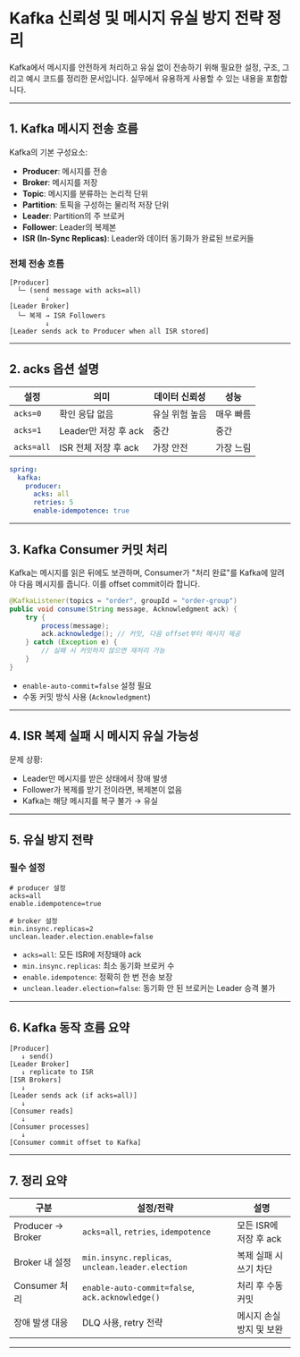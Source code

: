 # Kafka 신뢰성 및 메시지 유실 방지 전략 정리

Kafka에서 메시지를 안전하게 처리하고 유실 없이 전송하기 위해 필요한 설정, 구조, 그리고 예시 코드를 정리한 문서입니다. 실무에서 유용하게 사용할 수 있는 내용을 포함합니다.

---

## 1. Kafka 메시지 전송 흐름

Kafka의 기본 구성요소:

- **Producer**: 메시지를 전송
- **Broker**: 메시지를 저장
- **Topic**: 메시지를 분류하는 논리적 단위
- **Partition**: 토픽을 구성하는 물리적 저장 단위
- **Leader**: Partition의 주 브로커
- **Follower**: Leader의 복제본
- **ISR (In-Sync Replicas)**: Leader와 데이터 동기화가 완료된 브로커들

### 전체 전송 흐름

```
[Producer]
  └─ (send message with acks=all)
         ↓
[Leader Broker]
  └─ 복제 → ISR Followers
         ↓
[Leader sends ack to Producer when all ISR stored]
```

---

## 2. acks 옵션 설명

| 설정 | 의미 | 데이터 신뢰성 | 성능 |
|------|------|----------------|------|
| `acks=0` | 확인 응답 없음 | 유실 위험 높음 | 매우 빠름 |
| `acks=1` | Leader만 저장 후 ack | 중간 | 중간 |
| `acks=all` | ISR 전체 저장 후 ack | 가장 안전 | 가장 느림 |

```yaml
spring:
  kafka:
    producer:
      acks: all
      retries: 5
      enable-idempotence: true
```

---

## 3. Kafka Consumer 커밋 처리

Kafka는 메시지를 읽은 뒤에도 보관하며, Consumer가 "처리 완료"를 Kafka에 알려야 다음 메시지를 줍니다. 이를 offset commit이라 합니다.

```java
@KafkaListener(topics = "order", groupId = "order-group")
public void consume(String message, Acknowledgment ack) {
    try {
        process(message);
        ack.acknowledge(); // 커밋, 다음 offset부터 메시지 제공
    } catch (Exception e) {
        // 실패 시 커밋하지 않으면 재처리 가능
    }
}
```

- `enable-auto-commit=false` 설정 필요
- 수동 커밋 방식 사용 (`Acknowledgment`)

---

## 4. ISR 복제 실패 시 메시지 유실 가능성

문제 상황:

- Leader만 메시지를 받은 상태에서 장애 발생
- Follower가 복제를 받기 전이라면, 복제본이 없음
- Kafka는 해당 메시지를 복구 불가 → 유실

---

## 5. 유실 방지 전략

### 필수 설정

```properties
# producer 설정
acks=all
enable.idempotence=true

# broker 설정
min.insync.replicas=2
unclean.leader.election.enable=false
```

- `acks=all`: 모든 ISR에 저장돼야 ack
- `min.insync.replicas`: 최소 동기화 브로커 수
- `enable.idempotence`: 정확히 한 번 전송 보장
- `unclean.leader.election=false`: 동기화 안 된 브로커는 Leader 승격 불가

---

## 6. Kafka 동작 흐름 요약

```
[Producer]
   ↓ send()
[Leader Broker]
   ↓ replicate to ISR
[ISR Brokers]
   ↓
[Leader sends ack (if acks=all)]
   ↓
[Consumer reads]
   ↓
[Consumer processes]
   ↓
[Consumer commit offset to Kafka]
```

---

## 7. 정리 요약

| 구분 | 설정/전략 | 설명 |
|------|-------------|------|
| Producer → Broker | `acks=all`, `retries`, `idempotence` | 모든 ISR에 저장 후 ack |
| Broker 내 설정 | `min.insync.replicas`, `unclean.leader.election` | 복제 실패 시 쓰기 차단 |
| Consumer 처리 | `enable-auto-commit=false`, `ack.acknowledge()` | 처리 후 수동 커밋 |
| 장애 발생 대응 | DLQ 사용, retry 전략 | 메시지 손실 방지 및 보완

---